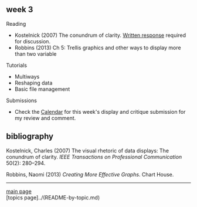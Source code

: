
week 3
------

Reading

-   Kostelnick (2007) The conundrum of clarity. [Written response](read-01_reading-response-form.pdf) required for discussion.
-   Robbins (2013) Ch 5: Trellis graphics and other ways to display more than two variable

Tutorials

-   Multiways
-   Reshaping data
-   Basic file management

Submissions

-   Check the [Calendar](admin-02_calendar.pdf) for this week's display and critique submission for my review and comment.

bibliography
------------

Kostelnick, Charles (2007) The visual rhetoric of data displays: The conundrum of clarity. *IEEE Transactions on Professional Communication* 50(2): 280–294.

Robbins, Naomi (2013) *Creating More Effective Graphs*. Chart House.

------------------------------------------------------------------------

[main page](../README.md)<br> \[topics page\]../(README-by-topic.md)
